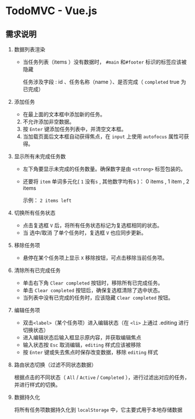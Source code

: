 # TodoMVC - Vue.js

## 需求说明

1. 数据列表渲染

   - 当任务列表（items ）没有数据时， `#main` 和`#footer` 标识的标签应该被隐藏

     任务涉及字段 : id 、任务名称（name ）、是否完成（ `completed` true 为已完成）

2. 添加任务

   - 在最上面的文本框中添加新的任务。
   2. 不允许添加非空数据。
   3. 按 `Enter` 键添加任务列表中，并清空文本框。
   4. 当加载页面后文本框自动获得焦点，在 `input` 上使用 `autofocus` 属性可获得。

3. 显示所有未完成任务数

   - 左下角要显示未完成的任务数量。确保数字是由 `<strong>` 标签包装的。

   - 还要将 `item` 单词多元化( `1` 没有`s` , 其他数字均有s )： 0 items , 1 item , 2 items

     示例： `2 items left`

4. 切换所有任务状态

   - 点击复选框 `V` 后，将所有任务状态标记为复选框相同的状态。
   - 当 选中/取消 了单个任务时，复选框 `V` 也应同步更新。

5. 移除任务项

   - 悬停在某个任务项上显示 `X` 移除按钮，可点击移除当前任务项。

6. 清除所有已完成任务

   - 单击右下角 `Clear completed` 按钮时，移除所有已完成任务。
   - 单击 `Clear completed` 按钮后，确保复选框清除了选中状态。
   - 当列表中没有已完成的任务时，应该隐藏 `Clear completed` 按钮。

7. 编辑任务项

   - 双击`<label>`（某个任务项）进入编辑状态（在 `<li>` 上通过 .editing 进行切换状态）
   - 进入编辑状态后输入框显示原内容，并获取编辑焦点
   - 输入状态按 `Esc` 取消编辑，`editing` 样式应该被移除
   - 按 `Enter` 键或失去焦点时保存改变数据，移除 `editing` 样式

8. 路由状态切换（过滤不同状态数据）

   根据点击的不同状态（ `All` / `Active` / `Completed` ），进行过滤出对应的任务，并进行样式的切换。

9. 数据持久化

   将所有任务项数据持久化到 `localStorage` 中，它主要式用于本地存储数据
